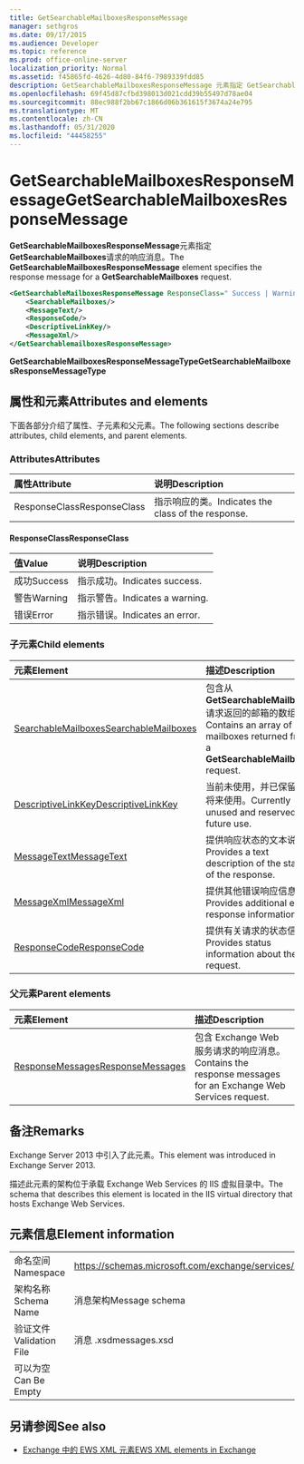 ```yaml
---
title: GetSearchableMailboxesResponseMessage
manager: sethgros
ms.date: 09/17/2015
ms.audience: Developer
ms.topic: reference
ms.prod: office-online-server
localization_priority: Normal
ms.assetid: f45865fd-4626-4d80-84f6-7989339fdd85
description: GetSearchableMailboxesResponseMessage 元素指定 GetSearchableMailboxes 请求的响应消息。
ms.openlocfilehash: 69f45d87cfbd398013d021cdd39b55497d78ae04
ms.sourcegitcommit: 88ec988f2bb67c1866d06b361615f3674a24e795
ms.translationtype: MT
ms.contentlocale: zh-CN
ms.lasthandoff: 05/31/2020
ms.locfileid: "44458255"
---
```

# <a name="getsearchablemailboxesresponsemessage"></a><span data-ttu-id="e5433-103">GetSearchableMailboxesResponseMessage</span><span class="sxs-lookup"><span data-stu-id="e5433-103">GetSearchableMailboxesResponseMessage</span></span>

<span data-ttu-id="e5433-104">**GetSearchableMailboxesResponseMessage**元素指定**GetSearchableMailboxes**请求的响应消息。</span><span class="sxs-lookup"><span data-stu-id="e5433-104">The **GetSearchableMailboxesResponseMessage** element specifies the response message for a **GetSearchableMailboxes** request.</span></span> 
  
```XML
<GetSearchableMailboxesResponseMessage ResponseClass=" Success | Warning | Error ">
    <SearchableMailboxes/>
    <MessageText/>
    <ResponseCode/>
    <DescriptiveLinkKey/>
    <MessageXml/>
</GetSearchablemailboxesResponseMessage>
```

 <span data-ttu-id="e5433-105">**GetSearchableMailboxesResponseMessageType**</span><span class="sxs-lookup"><span data-stu-id="e5433-105">**GetSearchableMailboxesResponseMessageType**</span></span>
## <a name="attributes-and-elements"></a><span data-ttu-id="e5433-106">属性和元素</span><span class="sxs-lookup"><span data-stu-id="e5433-106">Attributes and elements</span></span>

<span data-ttu-id="e5433-107">下面各部分介绍了属性、子元素和父元素。</span><span class="sxs-lookup"><span data-stu-id="e5433-107">The following sections describe attributes, child elements, and parent elements.</span></span>
  
### <a name="attributes"></a><span data-ttu-id="e5433-108">Attributes</span><span class="sxs-lookup"><span data-stu-id="e5433-108">Attributes</span></span>

|<span data-ttu-id="e5433-109">**属性**</span><span class="sxs-lookup"><span data-stu-id="e5433-109">**Attribute**</span></span>|<span data-ttu-id="e5433-110">**说明**</span><span class="sxs-lookup"><span data-stu-id="e5433-110">**Description**</span></span>|
|:-----|:-----|
|<span data-ttu-id="e5433-111">ResponseClass</span><span class="sxs-lookup"><span data-stu-id="e5433-111">ResponseClass</span></span>  <br/> |<span data-ttu-id="e5433-112">指示响应的类。</span><span class="sxs-lookup"><span data-stu-id="e5433-112">Indicates the class of the response.</span></span>  <br/> |
   
#### <a name="responseclass"></a><span data-ttu-id="e5433-113">ResponseClass</span><span class="sxs-lookup"><span data-stu-id="e5433-113">ResponseClass</span></span>

|<span data-ttu-id="e5433-114">**值**</span><span class="sxs-lookup"><span data-stu-id="e5433-114">**Value**</span></span>|<span data-ttu-id="e5433-115">**说明**</span><span class="sxs-lookup"><span data-stu-id="e5433-115">**Description**</span></span>|
|:-----|:-----|
|<span data-ttu-id="e5433-116">成功</span><span class="sxs-lookup"><span data-stu-id="e5433-116">Success</span></span>  <br/> |<span data-ttu-id="e5433-117">指示成功。</span><span class="sxs-lookup"><span data-stu-id="e5433-117">Indicates success.</span></span>  <br/> |
|<span data-ttu-id="e5433-118">警告</span><span class="sxs-lookup"><span data-stu-id="e5433-118">Warning</span></span>  <br/> |<span data-ttu-id="e5433-119">指示警告。</span><span class="sxs-lookup"><span data-stu-id="e5433-119">Indicates a warning.</span></span>  <br/> |
|<span data-ttu-id="e5433-120">错误</span><span class="sxs-lookup"><span data-stu-id="e5433-120">Error</span></span>  <br/> |<span data-ttu-id="e5433-121">指示错误。</span><span class="sxs-lookup"><span data-stu-id="e5433-121">Indicates an error.</span></span>  <br/> |
   
### <a name="child-elements"></a><span data-ttu-id="e5433-122">子元素</span><span class="sxs-lookup"><span data-stu-id="e5433-122">Child elements</span></span>

|<span data-ttu-id="e5433-123">**元素**</span><span class="sxs-lookup"><span data-stu-id="e5433-123">**Element**</span></span>|<span data-ttu-id="e5433-124">**描述**</span><span class="sxs-lookup"><span data-stu-id="e5433-124">**Description**</span></span>|
|:-----|:-----|
|[<span data-ttu-id="e5433-125">SearchableMailboxes</span><span class="sxs-lookup"><span data-stu-id="e5433-125">SearchableMailboxes</span></span>](searchablemailboxes.md) <br/> |<span data-ttu-id="e5433-126">包含从**GetSearchableMailboxes**请求返回的邮箱的数组。</span><span class="sxs-lookup"><span data-stu-id="e5433-126">Contains an array of the mailboxes returned from a **GetSearchableMailboxes** request.</span></span>  <br/> |
|[<span data-ttu-id="e5433-127">DescriptiveLinkKey</span><span class="sxs-lookup"><span data-stu-id="e5433-127">DescriptiveLinkKey</span></span>](descriptivelinkkey.md) <br/> |<span data-ttu-id="e5433-128">当前未使用，并已保留以供将来使用。</span><span class="sxs-lookup"><span data-stu-id="e5433-128">Currently unused and reserved for future use.</span></span>  <br/> |
|[<span data-ttu-id="e5433-129">MessageText</span><span class="sxs-lookup"><span data-stu-id="e5433-129">MessageText</span></span>](messagetext.md) <br/> |<span data-ttu-id="e5433-130">提供响应状态的文本说明。</span><span class="sxs-lookup"><span data-stu-id="e5433-130">Provides a text description of the status of the response.</span></span>  <br/> |
|[<span data-ttu-id="e5433-131">MessageXml</span><span class="sxs-lookup"><span data-stu-id="e5433-131">MessageXml</span></span>](messagexml.md) <br/> |<span data-ttu-id="e5433-132">提供其他错误响应信息。</span><span class="sxs-lookup"><span data-stu-id="e5433-132">Provides additional error response information.</span></span>  <br/> |
|[<span data-ttu-id="e5433-133">ResponseCode</span><span class="sxs-lookup"><span data-stu-id="e5433-133">ResponseCode</span></span>](responsecode.md) <br/> |<span data-ttu-id="e5433-134">提供有关请求的状态信息。</span><span class="sxs-lookup"><span data-stu-id="e5433-134">Provides status information about the request.</span></span>  <br/> |
   
### <a name="parent-elements"></a><span data-ttu-id="e5433-135">父元素</span><span class="sxs-lookup"><span data-stu-id="e5433-135">Parent elements</span></span>

|<span data-ttu-id="e5433-136">**元素**</span><span class="sxs-lookup"><span data-stu-id="e5433-136">**Element**</span></span>|<span data-ttu-id="e5433-137">**描述**</span><span class="sxs-lookup"><span data-stu-id="e5433-137">**Description**</span></span>|
|:-----|:-----|
|[<span data-ttu-id="e5433-138">ResponseMessages</span><span class="sxs-lookup"><span data-stu-id="e5433-138">ResponseMessages</span></span>](responsemessages.md) <br/> |<span data-ttu-id="e5433-139">包含 Exchange Web 服务请求的响应消息。</span><span class="sxs-lookup"><span data-stu-id="e5433-139">Contains the response messages for an Exchange Web Services request.</span></span>  <br/> |
   
## <a name="remarks"></a><span data-ttu-id="e5433-140">备注</span><span class="sxs-lookup"><span data-stu-id="e5433-140">Remarks</span></span>

<span data-ttu-id="e5433-141">Exchange Server 2013 中引入了此元素。</span><span class="sxs-lookup"><span data-stu-id="e5433-141">This element was introduced in Exchange Server 2013.</span></span>
  
<span data-ttu-id="e5433-142">描述此元素的架构位于承载 Exchange Web Services 的 IIS 虚拟目录中。</span><span class="sxs-lookup"><span data-stu-id="e5433-142">The schema that describes this element is located in the IIS virtual directory that hosts Exchange Web Services.</span></span>
  
## <a name="element-information"></a><span data-ttu-id="e5433-143">元素信息</span><span class="sxs-lookup"><span data-stu-id="e5433-143">Element information</span></span>

|||
|:-----|:-----|
|<span data-ttu-id="e5433-144">命名空间</span><span class="sxs-lookup"><span data-stu-id="e5433-144">Namespace</span></span>  <br/> |https://schemas.microsoft.com/exchange/services/2006/messages  <br/> |
|<span data-ttu-id="e5433-145">架构名称</span><span class="sxs-lookup"><span data-stu-id="e5433-145">Schema Name</span></span>  <br/> |<span data-ttu-id="e5433-146">消息架构</span><span class="sxs-lookup"><span data-stu-id="e5433-146">Message schema</span></span>  <br/> |
|<span data-ttu-id="e5433-147">验证文件</span><span class="sxs-lookup"><span data-stu-id="e5433-147">Validation File</span></span>  <br/> |<span data-ttu-id="e5433-148">消息 .xsd</span><span class="sxs-lookup"><span data-stu-id="e5433-148">messages.xsd</span></span>  <br/> |
|<span data-ttu-id="e5433-149">可以为空</span><span class="sxs-lookup"><span data-stu-id="e5433-149">Can Be Empty</span></span>  <br/> ||
   
## <a name="see-also"></a><span data-ttu-id="e5433-150">另请参阅</span><span class="sxs-lookup"><span data-stu-id="e5433-150">See also</span></span>



- [<span data-ttu-id="e5433-151">Exchange 中的 EWS XML 元素</span><span class="sxs-lookup"><span data-stu-id="e5433-151">EWS XML elements in Exchange</span></span>](ews-xml-elements-in-exchange.md)


